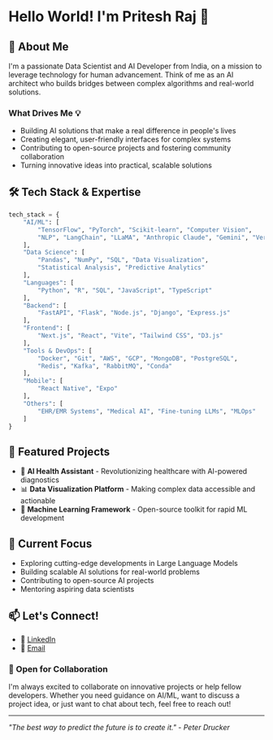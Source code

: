 # Hello World! I'm Pritesh Raj 👋 

## 🚀 About Me

I'm a passionate Data Scientist and AI Developer from India, on a mission to leverage technology for human advancement. Think of me as an AI architect who builds bridges between complex algorithms and real-world solutions.

### What Drives Me 💡

- Building AI solutions that make a real difference in people's lives
- Creating elegant, user-friendly interfaces for complex systems
- Contributing to open-source projects and fostering community collaboration
- Turning innovative ideas into practical, scalable solutions

## 🛠️ Tech Stack & Expertise

```python
tech_stack = {
    "AI/ML": [
        "TensorFlow", "PyTorch", "Scikit-learn", "Computer Vision", 
        "NLP", "LangChain", "LLaMA", "Anthropic Claude", "Gemini", "Vertex AI"
    ],
    "Data Science": [
        "Pandas", "NumPy", "SQL", "Data Visualization", 
        "Statistical Analysis", "Predictive Analytics"
    ],
    "Languages": [
        "Python", "R", "SQL", "JavaScript", "TypeScript"
    ],
    "Backend": [
        "FastAPI", "Flask", "Node.js", "Django", "Express.js"
    ],
    "Frontend": [
        "Next.js", "React", "Vite", "Tailwind CSS", "D3.js"
    ],
    "Tools & DevOps": [
        "Docker", "Git", "AWS", "GCP", "MongoDB", "PostgreSQL", 
        "Redis", "Kafka", "RabbitMQ", "Conda"
    ],
    "Mobile": [
        "React Native", "Expo"
    ],
    "Others": [
        "EHR/EMR Systems", "Medical AI", "Fine-tuning LLMs", "MLOps"
    ]
}

```

## 🌟 Featured Projects

- 🤖 **AI Health Assistant** - Revolutionizing healthcare with AI-powered diagnostics
- 📊 **Data Visualization Platform** - Making complex data accessible and actionable
- 🧠 **Machine Learning Framework** - Open-source toolkit for rapid ML development

## 🌱 Current Focus

- Exploring cutting-edge developments in Large Language Models
- Building scalable AI solutions for real-world problems
- Contributing to open-source AI projects
- Mentoring aspiring data scientists

## 📫 Let's Connect!

- 💼 [LinkedIn]([Your_LinkedIn_URL](https://www.linkedin.com/in/priteshraj/))
- 📧 [Email](mailto:priteshraj41@gmail.com)


### 💬 Open for Collaboration

I'm always excited to collaborate on innovative projects or help fellow developers. Whether you need guidance on AI/ML, want to discuss a project idea, or just want to chat about tech, feel free to reach out!

---
*"The best way to predict the future is to create it." - Peter Drucker*
